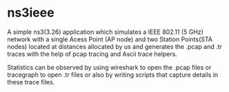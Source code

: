 # ns3ieee

A simple ns3(3.26) application which simulates a IEEE 802.11 (5 GHz) network with a single Acess Point (AP node) and two Station Points(STA nodes) located at distances allocated by us and generates the .pcap and .tr traces with the help of pcap tracing and Ascii trace helpers. 

Statistics can be observed by using wireshark to open the .pcap files or tracegraph to open .tr files or also by writing scripts that capture details in these trace files.

